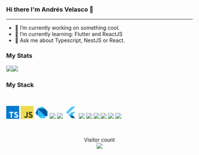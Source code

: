 ### Hi there I'm Andrés Velasco 👋

---------------------------------------------------------------------------------------------------------------------------------------------------------------------------------


- 🔭 I’m currently working on something cool.
- 🌱 I’m currently learning: Flutter and ReactJS
- 💬 Ask me about Typescript, NestJS or React.

### My Stats

<img align="" height='170px' src="https://github-readme-stats.vercel.app/api?username=velascoandres&theme=highcontrast&show_icons=true&count_private=true" /><img align="" height='170px' src="https://github-readme-stats.vercel.app/api/top-langs/?username=velascoandres&layout=compact&theme=highcontrast" />


### My Stack
<br>

<code><img height="35rem" src="https://raw.githubusercontent.com/github/explore/80688e429a7d4ef2fca1e82350fe8e3517d3494d/topics/typescript/typescript.png"></code>
<code><img height="35rem" src="https://raw.githubusercontent.com/github/explore/80688e429a7d4ef2fca1e82350fe8e3517d3494d/topics/javascript/javascript.png"></code>
<code><img height="35rem" src="https://raw.githubusercontent.com/github/explore/80688e429a7d4ef2fca1e82350fe8e3517d3494d/topics/dart/dart.png"></code>
<code><img height="35rem" src="https://user-images.githubusercontent.com/12194462/112698521-d7473880-8e57-11eb-80d8-9354050e3d1e.png" /></code>
<code><img height="35rem" src="https://user-images.githubusercontent.com/12194462/112699156-348fb980-8e59-11eb-8dc1-84af7a9611e2.png"></code>
<code><img height="35rem" src="https://raw.githubusercontent.com/github/explore/80688e429a7d4ef2fca1e82350fe8e3517d3494d/topics/flutter/flutter.png"></code>
<code><img height="35rem" src="https://user-images.githubusercontent.com/12194462/112698868-a4ea0b00-8e58-11eb-8c0a-0f978eefbe54.png"></code>
<code><img height="35rem" src="https://user-images.githubusercontent.com/12194462/112698973-de227b00-8e58-11eb-9f0a-8cb0b63772d1.png"></code>
<code><img height="35rem" src="https://user-images.githubusercontent.com/12194462/112699247-67d24880-8e59-11eb-932f-78091bb22267.png"></code>
<code><img height="35rem" src="https://user-images.githubusercontent.com/12194462/112699306-8afcf800-8e59-11eb-9c78-5c553f1ac100.png"></code>
<code><img height="35rem" src="https://user-images.githubusercontent.com/12194462/112699320-94866000-8e59-11eb-8797-ba75bab7f724.png"></code>
<code><img height="35rem" src="https://user-images.githubusercontent.com/12194462/112699370-ab2cb700-8e59-11eb-87ef-96df9af0deff.png"></code>









<br />

<p align="center"> 
  Visitor count<br>
  <img src="https://profile-counter.glitch.me/velascoandres/count.svg" />
</p>
